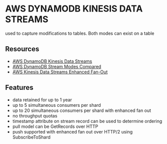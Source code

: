 # AWS DYNAMODB KINESIS DATA STREAMS

used to capture modifications to tables. Both modes can exist on a table

## Resources

- [AWS DynamoDB Kinesis Data Streams](https://docs.aws.amazon.com/amazondynamodb/latest/developerguide/kds.html)
- [AWS DynamoDB Stream Modes Compared](https://docs.aws.amazon.com/amazondynamodb/latest/developerguide/streamsmain.html)
- [AWS Kinesis Data Streams Enhanced Fan-Out](https://docs.aws.amazon.com/streams/latest/dev/enhanced-consumers.html)

## Features

- data retained for up to 1 year
- up to 5 simultaneous consumers per shard
- up to 20 simultaneous consumers per shard with enhanced fan out
- no throughput quotas
- timestamp attribute on stream record can be used to determine ordering
- pull model can be GetRecords over HTTP
- push supported with enhanced fan out over HTTP/2 using SubscribeToShard